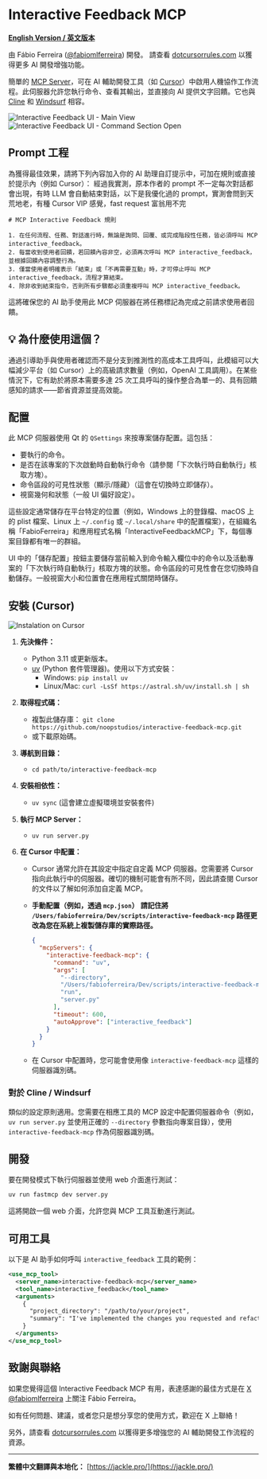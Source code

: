 # Interactive Feedback MCP

**[English Version / 英文版本](README-eng.md)**

由 Fábio Ferreira ([@fabiomlferreira](https://x.com/fabiomlferreira)) 開發。
請查看 [dotcursorrules.com](https://dotcursorrules.com/) 以獲得更多 AI 開發增強功能。

簡單的 [MCP Server](https://modelcontextprotocol.io/)，可在 AI 輔助開發工具（如 [Cursor](https://www.cursor.com)）中啟用人機協作工作流程。此伺服器允許您執行命令、查看其輸出，並直接向 AI 提供文字回饋。它也與 [Cline](https://cline.bot) 和 [Windsurf](https://windsurf.com) 相容。

![Interactive Feedback UI - Main View](https://github.com/noopstudios/interactive-feedback-mcp/blob/main/.github/interactive_feedback_1.jpg?raw=true)
![Interactive Feedback UI - Command Section Open](https://github.com/noopstudios/interactive-feedback-mcp/blob/main/.github/interactive_feedback_2.jpg)

## Prompt 工程

為獲得最佳效果，請將下列內容加入你的 AI 助理自訂提示中，可加在規則或直接於提示內（例如 Cursor）：
經過我實測，原本作者的 prompt 不一定每次對話都會出現，有時 LLM 會自動結束對話，以下是我優化過的 prompt，實測會問到天荒地老，有種 Cursor VIP 感覺，fast request 富翁用不完

```mardown
# MCP Interactive Feedback 規則

1. 在任何流程、任務、對話進行時，無論是詢問、回覆、或完成階段性任務，皆必須呼叫 MCP interactive_feedback。
2. 每當收到使用者回饋，若回饋內容非空，必須再次呼叫 MCP interactive_feedback，並根據回饋內容調整行為。
3. 僅當使用者明確表示「結束」或「不再需要互動」時，才可停止呼叫 MCP interactive_feedback，流程才算結束。
4. 除非收到結束指令，否則所有步驟都必須重複呼叫 MCP interactive_feedback。
```

這將確保您的 AI 助手使用此 MCP 伺服器在將任務標記為完成之前請求使用者回饋。

## 💡 為什麼使用這個？

通過引導助手與使用者確認而不是分支到推測性的高成本工具呼叫，此模組可以大幅減少平台（如 Cursor）上的高級請求數量（例如，OpenAI 工具調用）。在某些情況下，它有助於將原本需要多達 25 次工具呼叫的操作整合為單一的、具有回饋感知的請求——節省資源並提高效能。

## 配置

此 MCP 伺服器使用 Qt 的 `QSettings` 來按專案儲存配置。這包括：

- 要執行的命令。
- 是否在該專案的下次啟動時自動執行命令（請參閱「下次執行時自動執行」核取方塊）。
- 命令區段的可見性狀態（顯示/隱藏）（這會在切換時立即儲存）。
- 視窗幾何和狀態（一般 UI 偏好設定）。

這些設定通常儲存在平台特定的位置（例如，Windows 上的登錄檔、macOS 上的 plist 檔案、Linux 上 `~/.config` 或 `~/.local/share` 中的配置檔案），在組織名稱「FabioFerreira」和應用程式名稱「InteractiveFeedbackMCP」下，每個專案目錄都有唯一的群組。

UI 中的「儲存配置」按鈕主要儲存當前輸入到命令輸入欄位中的命令以及活動專案的「下次執行時自動執行」核取方塊的狀態。命令區段的可見性會在您切換時自動儲存。一般視窗大小和位置會在應用程式關閉時儲存。

## 安裝 (Cursor)

![Instalation on Cursor](https://github.com/noopstudios/interactive-feedback-mcp/blob/main/.github/cursor-example.jpg?raw=true)

1.  **先決條件：**
    - Python 3.11 或更新版本。
    - [uv](https://github.com/astral-sh/uv) (Python 套件管理器)。使用以下方式安裝：
      - Windows: `pip install uv`
      - Linux/Mac: `curl -LsSf https://astral.sh/uv/install.sh | sh`
2.  **取得程式碼：**
    - 複製此儲存庫：
      `git clone https://github.com/noopstudios/interactive-feedback-mcp.git`
    - 或下載原始碼。
3.  **導航到目錄：**
    - `cd path/to/interactive-feedback-mcp`
4.  **安裝相依性：**
    - `uv sync` (這會建立虛擬環境並安裝套件)
5.  **執行 MCP Server：**
    - `uv run server.py`
6.  **在 Cursor 中配置：**

    - Cursor 通常允許在其設定中指定自定義 MCP 伺服器。您需要將 Cursor 指向此執行中的伺服器。確切的機制可能會有所不同，因此請查閱 Cursor 的文件以了解如何添加自定義 MCP。
    - **手動配置（例如，透過 `mcp.json`）**
      **請記住將 `/Users/fabioferreira/Dev/scripts/interactive-feedback-mcp` 路徑更改為您在系統上複製儲存庫的實際路徑。**

      ```json
      {
        "mcpServers": {
          "interactive-feedback-mcp": {
            "command": "uv",
            "args": [
              "--directory",
              "/Users/fabioferreira/Dev/scripts/interactive-feedback-mcp",
              "run",
              "server.py"
            ],
            "timeout": 600,
            "autoApprove": ["interactive_feedback"]
          }
        }
      }
      ```

    - 在 Cursor 中配置時，您可能會使用像 `interactive-feedback-mcp` 這樣的伺服器識別碼。

### 對於 Cline / Windsurf

類似的設定原則適用。您需要在相應工具的 MCP 設定中配置伺服器命令（例如，`uv run server.py` 並使用正確的 `--directory` 參數指向專案目錄），使用 `interactive-feedback-mcp` 作為伺服器識別碼。

## 開發

要在開發模式下執行伺服器並使用 web 介面進行測試：

```sh
uv run fastmcp dev server.py
```

這將開啟一個 web 介面，允許您與 MCP 工具互動進行測試。

## 可用工具

以下是 AI 助手如何呼叫 `interactive_feedback` 工具的範例：

```xml
<use_mcp_tool>
  <server_name>interactive-feedback-mcp</server_name>
  <tool_name>interactive_feedback</tool_name>
  <arguments>
    {
      "project_directory": "/path/to/your/project",
      "summary": "I've implemented the changes you requested and refactored the main module."
    }
  </arguments>
</use_mcp_tool>
```

## 致謝與聯絡

如果您覺得這個 Interactive Feedback MCP 有用，表達感謝的最佳方式是在 [X @fabiomlferreira](https://x.com/fabiomlferreira) 上關注 Fábio Ferreira。

如有任何問題、建議，或者您只是想分享您的使用方式，歡迎在 X 上聯絡！

另外，請查看 [dotcursorrules.com](https://dotcursorrules.com/) 以獲得更多增強您的 AI 輔助開發工作流程的資源。

---

**繁體中文翻譯與本地化：** [https://jackle.pro/](https://jackle.pro/)
